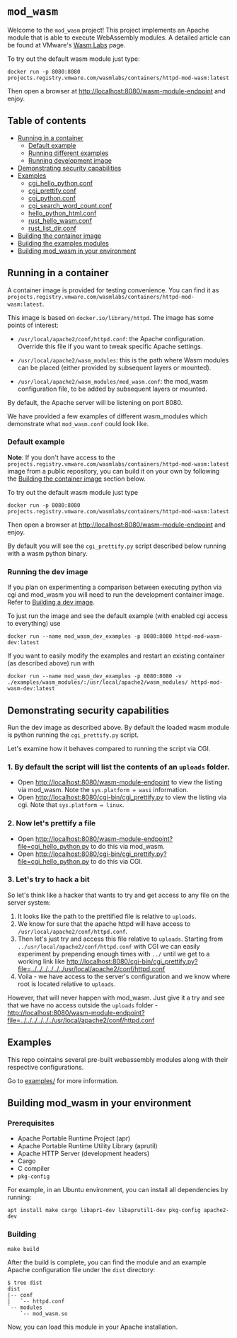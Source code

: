 # `mod_wasm`

Welcome to the `mod_wasm` project! This project implements an Apache
module that is able to execute WebAssembly modules. A detailed article can be found at VMware's [Wasm Labs](https://wasmlabs.dev/articles/apache-mod-wasm/) page.

To try out the default wasm module just type:

```console
docker run -p 8080:8080 projects.registry.vmware.com/wasmlabs/containers/httpd-mod-wasm:latest
```

Then open a browser at [http://localhost:8080/wasm-module-endpoint](http://localhost:8080/wasm-module-endpoint) and enjoy.

## Table of contents

* [Running in a container](#running-in-a-container)
  * [Default example](#default-example)
  * [Running different examples](#running-the-different-examples)
  * [Running development image](#running-the-dev-image)
* [Demonstrating security capabilities](#demonstrating-security-capabilities)
* [Examples](#examples)
  * [cgi_hello_python.conf](#cgi_hello_pythonconf)
  * [cgi_prettify.conf](#cgi_prettifyconf)
  * [cgi_python.conf](#cgi_pythonconf)
  * [cgi_search_word_count.conf](#cgi_search_word_countconf)
  * [hello_python_html.conf](#hello_python_htmlconf)
  * [rust_hello_wasm.conf](#rust_hello_wasmconf)
  * [rust_list_dir.conf](#rust_list_dirconf)
* [Building the container image](#building-the-container-image)
* [Building the examples modules](#building-the-example-modules)
* [Building mod_wasm in your environment](#building-mod_wasm-in-your-environment)

## Running in a container

A container image is provided for testing convenience. You can find it
as `projects.registry.vmware.com/wasmlabs/containers/httpd-mod-wasm:latest`.

This image is based on `docker.io/library/httpd`. The image has some
points of interest:

- `/usr/local/apache2/conf/httpd.conf`: the Apache
  configuration. Override this file if you want to tweak specific
  Apache settings.

- `/usr/local/apache2/wasm_modules`: this is the path where Wasm
  modules can be placed (either provided by subsequent layers or
  mounted).

- `/usr/local/apache2/wasm_modules/mod_wasm.conf`: the mod_wasm
  configuration file, to be added by subsequent layers or mounted.

By default, the Apache server will be listening on port 8080.

We have provided a few examples of different wasm_modules which demonstrate
what `mod_wasm.conf` could look like.

### Default example

**Note**: If you don't have access to the `projects.registry.vmware.com/wasmlabs/containers/httpd-mod-wasm:latest` image from
a public repository, you can build it on your own by following the
[Building the container image](#building-the-container-image) section below.

To try out the default wasm module just type

```console
docker run -p 8080:8080 projects.registry.vmware.com/wasmlabs/containers/httpd-mod-wasm:latest
```

Then open a browser at [http://localhost:8080/wasm-module-endpoint]() and enjoy.

By default you will see the `cgi_prettify.py` script described below running
with a wasm python binary.

### Running the dev image

If you plan on experimenting a comparison between executing python via cgi and mod_wasm you will need to run the development container image. Refer to [Building a dev image](#building-a-dev-image).

To just run the image and see the default example (with enabled cgi access to everything) use

```console
docker run --name mod_wasm_dev_examples -p 8080:8080 httpd-mod-wasm-dev:latest
```

If you want to easily modify the examples and restart an existing container (as described above) run with

```console
docker run --name mod_wasm_dev_examples -p 8080:8080 -v ./examples/wasm_modules/:/usr/local/apache2/wasm_modules/ httpd-mod-wasm-dev:latest
```

## Demonstrating security capabilities

Run the dev image as described above. By default the loaded wasm module is python running the `cgi_prettify.py` script.

Let's examine how it behaves compared to running the script via CGI.

### 1. By default the script will list the contents of an `uploads` folder.

 - Open [http://localhost:8080/wasm-module-endpoint]() to view the listing via mod_wasm. Note the `sys.platform = wasi` information.
 - Open [http://localhost:8080/cgi-bin/cgi_prettify.py]() to view the listing via cgi. Note that `sys.platform = linux`.

### 2. Now let's prettify a file

 - Open [http://localhost:8080/wasm-module-endpoint?file=cgi_hello_python.py]() to do this via mod_wasm.
 - Open [http://localhost:8080/cgi-bin/cgi_prettify.py?file=cgi_hello_python.py]() to do this via CGI.

### 3. Let's try to hack a bit

So let's think like a hacker that wants to try and get access to any file on the server system:

1. It looks like the path to the prettified file is relative to `uploads`.
2. We know for sure that the apache httpd will have access to `/usr/local/apache2/conf/httpd.conf`.
3. Then let's just try and access this file relative to `uploads`. Starting from `../usr/local/apache2/conf/httpd.conf` with CGI we can
   easily experiment by prepending enough times with `../` until we get to a working link like [http://localhost:8080/cgi-bin/cgi_prettify.py?file=../../../../../../usr/local/apache2/conf/httpd.conf]()
5. Voila - we have access to the server's configuration and we know where root is located relative to `uploads`.

However, that will never happen with mod_wasm. Just give it a try and see that we have no access outside the `uploads` folder - [http://localhost:8080/wasm-module-endpoint?file=../../../../../../usr/local/apache2/conf/httpd.conf]()

## Examples

This repo cointains several pre-built webassembly modules along with their
respective configurations.

Go to [examples/](https://github.com/vmware-labs/mod_wasm/tree/main/examples) for more information.


## Building mod_wasm in your environment

### Prerequisites

- Apache Portable Runtime Project (apr)
- Apache Portable Runtime Utility Library (aprutil)
- Apache HTTP Server (development headers)
- Cargo
- C compiler
- `pkg-config`

For example, in an Ubuntu environment, you can install all
dependencies by running:

```
apt install make cargo libapr1-dev libaprutil1-dev pkg-config apache2-dev
```

### Building

```console
make build
```

After the build is complete, you can find the module and an example
Apache configuration file under the `dist` directory:

```console
$ tree dist
dist
|-- conf
|   `-- httpd.conf
`-- modules
    `-- mod_wasm.so
```

Now, you can load this module in your Apache installation.
